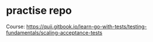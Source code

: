 # practise repo

Course: https://quii.gitbook.io/learn-go-with-tests/testing-fundamentals/scaling-acceptance-tests